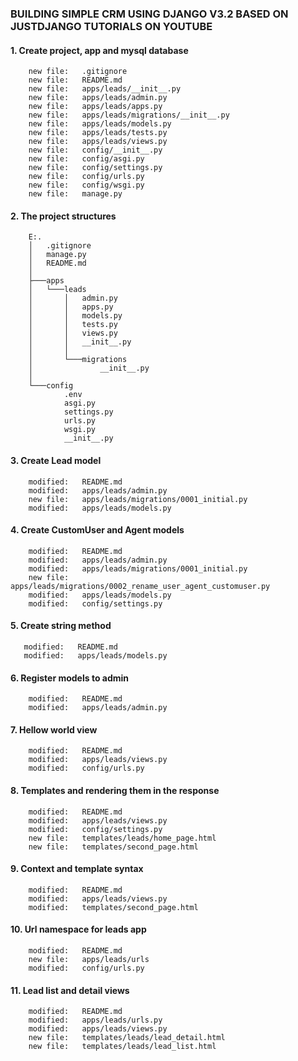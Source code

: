 ### BUILDING SIMPLE CRM USING DJANGO V3.2 BASED ON JUSTDJANGO TUTORIALS ON YOUTUBE


#### 1. Create project, app and mysql database

        new file:   .gitignore
        new file:   README.md
        new file:   apps/leads/__init__.py
        new file:   apps/leads/admin.py
        new file:   apps/leads/apps.py
        new file:   apps/leads/migrations/__init__.py
        new file:   apps/leads/models.py
        new file:   apps/leads/tests.py
        new file:   apps/leads/views.py
        new file:   config/__init__.py
        new file:   config/asgi.py
        new file:   config/settings.py
        new file:   config/urls.py
        new file:   config/wsgi.py
        new file:   manage.py


#### 2. The project structures

        E:.
        │   .gitignore
        │   manage.py
        │   README.md
        │
        ├───apps
        │   └───leads
        │       │   admin.py
        │       │   apps.py
        │       │   models.py
        │       │   tests.py
        │       │   views.py
        │       │   __init__.py
        │       │
        │       └───migrations
        │               __init__.py
        │
        └───config
                .env
                asgi.py
                settings.py
                urls.py
                wsgi.py
                __init__.py


#### 3. Create Lead model

        modified:   README.md
        modified:   apps/leads/admin.py
        new file:   apps/leads/migrations/0001_initial.py
        modified:   apps/leads/models.py


#### 4. Create CustomUser and Agent models

        modified:   README.md
        modified:   apps/leads/admin.py
        modified:   apps/leads/migrations/0001_initial.py
        new file:   apps/leads/migrations/0002_rename_user_agent_customuser.py
        modified:   apps/leads/models.py
        modified:   config/settings.py


#### 5. Create string method 
       
       modified:   README.md
       modified:   apps/leads/models.py


#### 6. Register models to admin

        modified:   README.md
        modified:   apps/leads/admin.py


#### 7. Hellow world view 

        modified:   README.md
        modified:   apps/leads/views.py
        modified:   config/urls.py


#### 8. Templates and rendering them in the response

        modified:   README.md
        modified:   apps/leads/views.py
        modified:   config/settings.py
        new file:   templates/leads/home_page.html
        new file:   templates/second_page.html


#### 9. Context and template syntax

        modified:   README.md
        modified:   apps/leads/views.py
        modified:   templates/second_page.html


#### 10. Url namespace for leads app

        modified:   README.md
        new file:   apps/leads/urls
        modified:   config/urls.py


#### 11. Lead list and detail views
       
        modified:   README.md
        modified:   apps/leads/urls.py
        modified:   apps/leads/views.py
        new file:   templates/leads/lead_detail.html
        new file:   templates/leads/lead_list.html















































































































































































